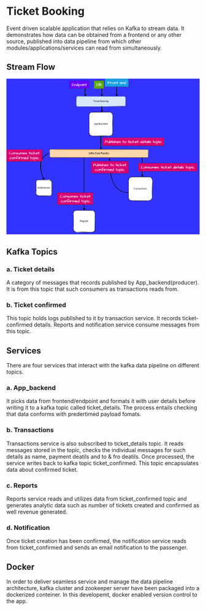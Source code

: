 # Ticket Booking

Event driven scalable application that relies on Kafka to stream data. It demonstrates how data can be obtained from a frontend or any other source, published into data pipeline from which other modules/applications/services can read from simultaneously.

## Stream Flow

![The flow](static/kafka.png)

## Kafka Topics

### a. Ticket details

A category of messages that records published by App_backend(producer). It is from this topic that such consumers as transactions reads from.

### b. Ticket confirmed

This topic holds logs published to it by transaction service. It records ticket-confirmed details. Reports and notification service consume messages from this topic.

## Services

There are four services that interact with the kafka data pipeline on different topics.

### a. App_backend

It picks data from frontend/endpoint and formats it with user details before writing it to a kafka topic called ticket_details. The process entails checking that data conforms with predertimed payload fomats.

### b. Transactions

Transactions service is also subscribed to ticket_details topic. It reads messages stored in the topic, checks the individual messages for such details as name, payment deatils and to & fro deatils. Once processed, the service writes back to kafka topic ticket_confirmed. This topic encapsulates data about confirmed ticket.

### c. Reports

Reports service reads and utilizes data from ticket_confirmed topic and generates analytic data such as number of tickets created and confirmed as well revenue generated.

### d. Notification

Once ticket creation has been confirmed, the notification service reads from ticket_confirmed and sends an email notification to the passenger.

## Docker

In order to deliver seamless service and manage the data pipeline architecture, kafka cluster and zookeeper server have been packaged into a dockerized conteiner. In this developemt, docker enabled version control to the app.
